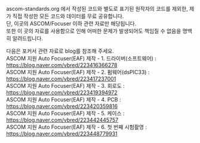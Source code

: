   ascom-standards.org 에서 작성된 코드와 별도로 표기된 원작자의 코드를 제외한, 제가 직접 작성한 모든 코드와 데이터를 무료 공유합니다.<br>
  단, 이곳의 ASCOM/Focuser 이하 관련 자료만 해당됩니다.<br>
  또한 이 곳의 자료를 사용함으로 인해 어떠한 문제가 발생되어도 책임질 수 없음을 명백히 알려드립니다.<br>

다음은 포커서 관련 자료로 blog를 참조해 주세요.<br>
ASCOM 지원 Auto Focuser(EAF) 제작 - 1. 드라이버(소프트웨어) : https://blog.naver.com/vbred/223416366278<br>
ASCOM 지원 Auto Focuser(EAF) 제작 - 2. 펌웨어(dsPIC33) : https://blog.naver.com/vbred/223417237001<br>
ASCOM 지원 Auto Focuser(EAF) 제작 - 3. 회로도 : https://blog.naver.com/vbred/223419394972<br>
ASCOM 지원 Auto Focuser(EAF) 제작 - 4. PCB : https://blog.naver.com/vbred/223420359816<br>
ASCOM 지원 Auto Focuser(EAF) 제작 - 5. 케이스 : https://blog.naver.com/vbred/223442445757<br>
ASCOM 지원 Auto Focuser(EAF) 제작 - 6. 첫 번째 시험촬영 : https://blog.naver.com/vbred/223448779931<br>

